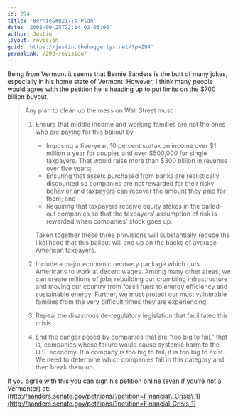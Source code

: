 ```yaml
---
id: 294
title: 'Bernie&#8217;s Plan'
date: '2008-09-25T22:14:02-05:00'
author: Justin
layout: revision
guid: 'https://justin.thehaggertys.net/?p=294'
permalink: /293-revision/
---
```


Being from Vermont it seems that Bernie Sanders is the butt of many jokes, especially in his home state of Vermont. However, I think many people would agree with the petition he is heading up to put limits on the $700 billion buyout.

> Any plan to clean up the mess on Wall Street must:
> 
> 1. Ensure that middle income and working families are not the ones who are paying for this bailout by 
>     - Imposing a five-year, 10 percent surtax on income over $1 million a year for couples and over $500,000 for single taxpayers. That would raise more than $300 billion in revenue over five years;
>     - Ensuring that assets purchased from banks are realistically discounted so companies are not rewarded for their risky behavior and taxpayers can recover the amount they paid for them; and
>     - Requiring that taxpayers receive equity stakes in the bailed-out companies so that the taxpayers’ assumption of risk is rewarded when companies’ stock goes up.
>     
>      Taken together these three provisions will substantially reduce the likelihood that this bailout will end up on the backs of average American taxpayers.
> 2. Include a major economic recovery package which puts Americans to work at decent wages. Among many other areas, we can create millions of jobs rebuilding our crumbling infrastructure and moving our country from fossil fuels to energy efficiency and sustainable energy. Further, we must protect our must vulnerable families from the very difficult times they are experiencing.
> 3. Repeal the disastrous de-regulatory legislation that facilitated this crisis.
> 4. End the danger posed by companies that are “too big to fail,” that is, companies whose failure would cause systemic harm to the U.S. economy. If a company is too big to fail, it is too big to exist. We need to determine which companies fall in this category and then break them up.

If you agree with this you can sign his petition online (even if you’re not a Vermonter) at:  
[http://sanders.senate.gov/petitions/?petition=Financial\_Crisis\_1](http://sanders.senate.gov/petitions/?petition=Financial_Crisis_1)